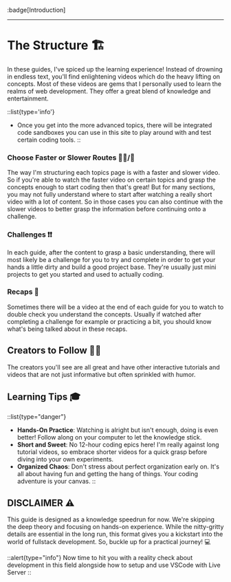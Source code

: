 :badge[Introduction]<br><hr>

# The Structure 🏗️

In these guides, I've spiced up the learning experience! Instead of drowning in endless text, you'll find enlightening videos which do the heavy lifting on concepts. Most of these videos are gems that I personally used to learn the realms of web development. They offer a great blend of knowledge and entertainment.

::list{type='info'}
- Once you get into the more advanced topics, there will be integrated code sandboxes you can use in this site to play around with and test certain coding tools.
::
### Choose Faster or Slower Routes 🏃‍♂️/🐢
The way I'm structuring each topics page is with a faster and slower video. So if you're able to watch the faster video on certain topics and grasp the concepts enough to start coding then that's great! But for many sections, you may not fully understand where to start after watching a really short video with a lot of content. So in those cases you can also continue with the slower videos to better grasp the information before continuing onto a challenge.

### Challenges ❗❗
In each guide, after the content to grasp a basic understanding, there will most likely be a challenge for you to try and complete in order to get your hands a little dirty and build a good project base. They're usually just mini projects to get you started and used to actually coding.

### Recaps 🔄
Sometimes there will be a video at the end of each guide for you to watch to double check you understand the concepts. Usually if watched after completing a challenge for example or practicing a bit, you should know what's being talked about in these recaps.

## Creators to Follow 🌟🎥
The creators you'll see are all great and have other interactive tutorials and videos that are not just informative but often sprinkled with humor.

## Learning Tips 🎓
::list{type="danger"}
- **Hands-On Practice**: Watching is alright but isn't enough, doing is even better! Follow along on your computer to let the knowledge stick.
- **Short and Sweet**: No 12-hour coding epics here! I'm really against long tutorial videos, so embrace shorter videos for a quick grasp before diving into your own experiments.
- **Organized Chaos**: Don't stress about perfect organization early on. It's all about having fun and getting the hang of things. Your coding adventure is your canvas.
::

## DISCLAIMER ⚠️
This guide is designed as a knowledge speedrun for now. We're skipping the deep theory and focusing on hands-on experience. While the nitty-gritty details are essential in the long run, this format gives you a kickstart into the world of fullstack development. So, buckle up for a practical journey! 💻

::alert{type="info"}
Now time to hit you with a reality check about development in this field alongside how to setup and use VSCode with Live Server
::